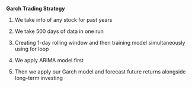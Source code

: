 **Garch Trading Strategy**

1. We take info of any stock for past years

   
2. We take 500 days of data in one run

   
3. Creating 1-day rolling window and then training model simultaneously using for loop

   
4. We apply ARIMA model first

   
5. Then we apply our Garch model and forecast future returns alongside long-term investing
